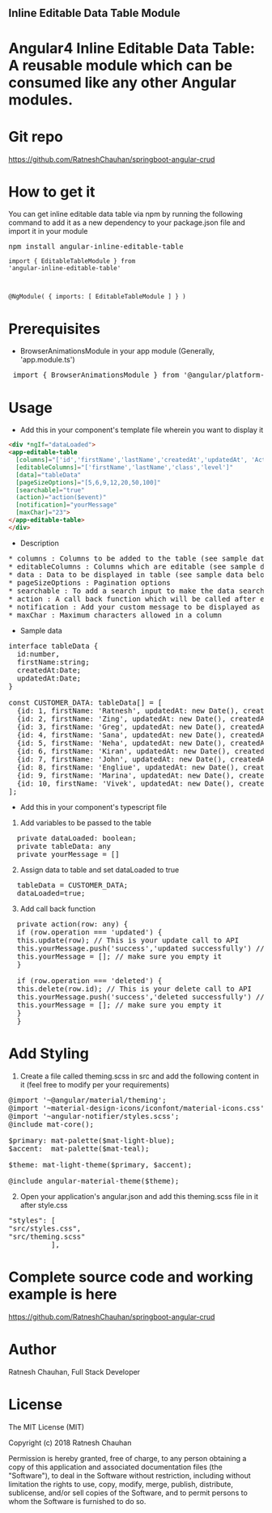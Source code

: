 ## Inline Editable Data Table Module

Angular4 Inline Editable Data Table: A reusable module which can be consumed like any other Angular modules.
===========================================

Git repo
=================

https://github.com/RatneshChauhan/springboot-angular-crud

How to get it
=================
You can get inline editable data table via npm by running the following command to add it as a new dependency to your package.json file and import it in your module

<pre>npm install angular-inline-editable-table</pre>

<code>import { EditableTableModule } from 'angular-inline-editable-table'
 
@NgModule( {
  imports: [
    EditableTableModule
  ]
} )
</code>

Prerequisites
================

*	BrowserAnimationsModule in your app module (Generally, 'app.module.ts')

<pre> import { BrowserAnimationsModule } from '@angular/platform-browser/animations'; </pre>

Usage
=============

*	Add this in your component's template file wherein you want to display it

```html
<div *ngIf="dataLoaded">
<app-editable-table 
  [columns]="['id','firstName','lastName','createdAt','updatedAt', 'Actions']"
  [editableColumns]="['firstName','lastName','class','level']"
  [data]="tableData" 
  [pageSizeOptions]="[5,6,9,12,20,50,100]" 
  [searchable]="true" 
  (action)="action($event)"
  [notification]="yourMessage"
  [maxChar]="23">
</app-editable-table>
</div>
```

*	Description

<pre>
* columns : Columns to be added to the table (see sample data below, make sure json keys matches the names of your columns in table)
* editableColumns : Columns which are editable (see sample data below, make sure json keys matches the names of your columns in table)
* data : Data to be displayed in table (see sample data below, make sure json keys matches the names of your columns in table)
* pageSizeOptions : Pagination options
* searchable : To add a search input to make the data searchable (default is false)
* action : A call back function which will be called after each actions like edit or delete
* notification : Add your custom message to be displayed as a notification after an action is performed on the table.
* maxChar : Maximum characters allowed in a column
</pre>

*	Sample data

<pre>
interface tableData {
  id:number,
  firstName:string;
  createdAt:Date;
  updatedAt:Date;
}

const CUSTOMER_DATA: tableData[] = [
  {id: 1, firstName: 'Ratnesh', updatedAt: new Date(), createdAt: new Date()},
  {id: 2, firstName: 'Zing', updatedAt: new Date(), createdAt: new Date()},
  {id: 3, firstName: 'Greg', updatedAt: new Date(), createdAt: new Date()},
  {id: 4, firstName: 'Sana', updatedAt: new Date(), createdAt: new Date()},
  {id: 5, firstName: 'Neha', updatedAt: new Date(), createdAt: new Date()},
  {id: 6, firstName: 'Kiran', updatedAt: new Date(), createdAt: new Date()},
  {id: 7, firstName: 'John', updatedAt: new Date(), createdAt: new Date()},
  {id: 8, firstName: 'Engliue', updatedAt: new Date(), createdAt: new Date()},
  {id: 9, firstName: 'Marina', updatedAt: new Date(), createdAt: new Date()},
  {id: 10, firstName: 'Vivek', updatedAt: new Date(), createdAt: new Date()},
];
</pre>

*	Add this in your component's typescript file

1. Add variables to be passed to the table

<pre>
  private dataLoaded: boolean;
  private tableData: any
  private yourMessage = []
</pre>

2.  Assign data to table and set dataLoaded to true

<pre>
  tableData = CUSTOMER_DATA;
  dataLoaded=true;
</pre>

3.  Add call back function

<pre>
  private action(row: any) {
  if (row.operation === 'updated') {
  this.update(row); // This is your update call to API
  this.yourMessage.push('success','updated successfully') // Show update success notification
  this.yourMessage = []; // make sure you empty it
  }
  
  if (row.operation === 'deleted') {
  this.delete(row.id); // This is your delete call to API
  this.yourMessage.push('success','deleted successfully') // Show delete success notification
  this.yourMessage = []; // make sure you empty it
  }
  }
</pre>

Add Styling
=======================================
1.	Create a file called theming.scss in src and add the following content in it (feel free to modify per your requirements)

<pre>
@import '~@angular/material/theming';
@import '~material-design-icons/iconfont/material-icons.css';
@import '~angular-notifier/styles.scss';
@include mat-core();

$primary: mat-palette($mat-light-blue);
$accent:  mat-palette($mat-teal);

$theme: mat-light-theme($primary, $accent);

@include angular-material-theme($theme);
</pre>

2.	Open your application's angular.json and add this theming.scss file in it after style.css

<pre>
"styles": [
"src/styles.css",
"src/theming.scss"
          ],
</pre>

Complete source code and working example is here 
=================================================

https://github.com/RatneshChauhan/springboot-angular-crud

Author
===============
Ratnesh Chauhan, Full Stack Developer

License
======================
The MIT License (MIT)

Copyright (c) 2018 Ratnesh Chauhan

Permission is hereby granted, free of charge, to any person obtaining a copy of this application and associated documentation files (the "Software"), to deal in the Software without restriction, including without limitation the rights to use, copy, modify, merge, publish, distribute, sublicense, and/or sell copies of the Software, and to permit persons to whom the Software is furnished to do so.


